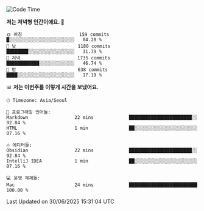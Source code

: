   <!--START_SECTION:waka-->
![Code Time](http://img.shields.io/badge/Code%20Time-646%20hrs%2059%20mins-blue)

**저는 저녁형 인간이에요. 🦉** 

```text
🌞 아침                     159 commits         █░░░░░░░░░░░░░░░░░░░░░░░░   04.28 % 
🌆 낮　                     1180 commits        ████████░░░░░░░░░░░░░░░░░   31.79 % 
🌃 저녁                     1735 commits        ████████████░░░░░░░░░░░░░   46.74 % 
🌙 밤　                     638 commits         ████░░░░░░░░░░░░░░░░░░░░░   17.19 % 
```


📊 **저는 이번주를 이렇게 시간을 보냈어요.** 

```text
🕑︎ Timezone: Asia/Seoul

💬 프로그래밍 언어들: 
Markdown                 22 mins             ███████████████████████░░   92.84 % 
HTML                     1 min               ██░░░░░░░░░░░░░░░░░░░░░░░   07.16 % 

🔥 에디터들: 
Obsidian                 22 mins             ███████████████████████░░   92.84 % 
IntelliJ IDEA            1 min               ██░░░░░░░░░░░░░░░░░░░░░░░   07.16 % 

💻 운영 체제들: 
Mac                      24 mins             █████████████████████████   100.00 % 
```


 Last Updated on 30/06/2025 15:31:04 UTC
<!--END_SECTION:waka-->
